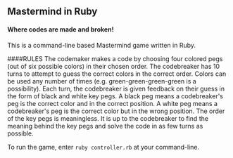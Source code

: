 ## Mastermind in Ruby
#### Where codes are made and broken!

This is a command-line based Mastermind game written in Ruby.

####RULES
The codemaker makes a code by choosing four colored pegs (out of 
six possible colors) in their chosen order. The codebreaker has 10
turns to attempt to guess the correct colors in the correct order.
Colors can be used any number of times (e.g. green-green-green-green
is a possibility). Each turn, the codebreaker is given feedback on
their guess in the form of black and white key pegs. A black peg
means a codebreaker's peg is the correct color and in the correct
position. A white peg means a codebreaker's peg is the correct color
but in the wrong position. The order of the key pegs is meaningless.
It is up to the codebreaker to find the meaning behind the key pegs
and solve the code in as few turns as possible.

To run the game, enter `ruby controller.rb` at your command-line.